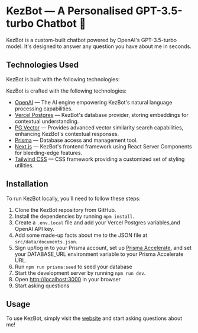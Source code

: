 # KezBot — A Personalised GPT-3.5-turbo Chatbot 🤖

KezBot is a custom-built chatbot powered by OpenAI's GPT-3.5-turbo model. It's designed to answer any question you have about me in seconds.

## Technologies Used

KezBot is built with the following technologies:

KezBot is crafted with the following technologies:

- [OpenAI](https://openai.com/) — The AI engine empowering KezBot's natural language processing capabilities.
- [Vercel Postgres](https://vercel.com/storage/postgres) — KezBot's database provider, storing embeddings for contextual understanding.
- [PG Vector](https://github.com/pgvector/pgvector-node) — Provides advanced vector similarity search capabilities, enhancing KezBot's contextual responses.
- [Prisma](https://www.prisma.io/) — Database access and management tool.
- [Next.js](https://beta.nextjs.org/) — KezBot's frontend framework using React Server Components for bleeding-edge features.
- [Tailwind CSS](https://tailwindcss.com/) — CSS framework providing a customized set of styling utilities.

## Installation

To run KezBot locally, you'll need to follow these steps:

1. Clone the KezBot repository from GitHub.
2. Install the dependencies by running `npm install`.
3. Create a `.env.local` file and add your Vercel Postgres variables,and OpenAI API key.
4. Add some made-up facts about me to the JSON file at `src/data/documents.json`.
5. Sign up/log in to your Prisma account, set up [Prisma Accelerate](https://www.prisma.io/data-platform/accelerate), and set your DATABASE_URL environment variable to your Prisma Accelerate URL.
6. Run `npm run prisma:seed` to seed your database
7. Start the development server by running `npm run dev`.
8. Open [http://localhost:3000](http://localhost:3000) in your browser
9. Start asking questions

## Usage

To use KezBot, simply visit the [website](https://kez-bot.vercel.app/) and start asking questions about me!
